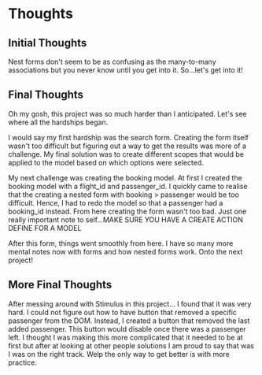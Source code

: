 # Thoughts

## Initial Thoughts

Nest forms don't seem to be as confusing as the many-to-many associations but you never
know until you get into it. So...let's get into it!

## Final Thoughts

Oh my gosh, this project was so much harder than I anticipated. Let's see where all the hardships began.

I would say my first hardship was the search form. Creating the form itself wasn't too difficult but figuring
out a way to get the results was more of a challenge. My final solution was to create different scopes that would be
applied to the model based on which options were selected.

My next challenge was creating the booking model. At first I created the booking model with a flight_id and passenger_id.
I quickly came to realise that the creating a nested form with booking > passenger would be too difficult. Hence, I had
to redo the model so that a passenger had a booking_id instead. From here creating the form wasn't too bad. Just one
really important note to self...MAKE SURE YOU HAVE A CREATE ACTION DEFINE FOR A MODEL

After this form, things went smoothly from here. I have so many more mental notes now with forms and how nested forms work.
Onto the next project!

## More Final Thoughts

After messing around with Stimulus in this project... I found that it was very hard. I could not figure out how to have
button that removed a specific passenger from the DOM. Instead, I created a button that removed the last added passenger.
This button would disable once there was a passenger left. I thought I was making this more complicated that it needed to
be at first but after at looking at other people solutions I am proud to say that was I was on the right track. Welp the
only way to get better is with more practice.
